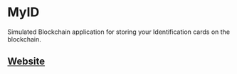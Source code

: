 # MyID
Simulated Blockchain application for storing your Identification cards on the blockchain.

## [Website](https://oma-id.herokuapp.com/login)

